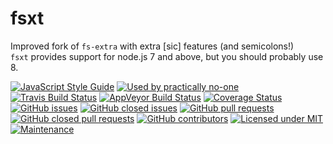 # fsxt

Improved fork of `fs-extra` with extra [sic] features (and semicolons!)  
`fsxt` provides support for node.js 7 and above, but you should probably use 8.

[![JavaScript Style Guide](https://img.shields.io/badge/code_style-google-brightgreen.svg)](https://google.github.io/styleguide/jsguide.html)
[![Used by practically no-one](https://img.shields.io/badge/downloads-basically_none-brightgreen.svg)](https://github.com/hansen-modules/fsxt)
[![Travis Build Status](https://img.shields.io/travis/hansen-modules/fsxt.svg)](https://travis-ci.org/hansen-modules/fsxt)
[![AppVeyor Build Status](https://ci.appveyor.com/api/projects/status/v5el5nslee17t1mw/branch/master?svg=true)](https://ci.appveyor.com/project/rafa1231518/node-fs-extra/branch/master)
[![Coverage Status](https://coveralls.io/repos/github/hansen-modules/fsxt/badge.svg?branch=master)](https://coveralls.io/github/hansen-modules/fsxt?branch=master)
[![GitHub issues](https://img.shields.io/github/issues/hansen-modules/fsxt.svg)](https://github.com/hansen-modules/fsxt/issues)
[![GitHub closed issues](https://img.shields.io/github/issues-closed/hansen-modules/fsxt.svg)](https://github.com/hansen-modules/fsxt/issues)
[![GitHub pull requests](https://img.shields.io/github/issues-pr/hansen-modules/fsxt.svg)](https://github.com/hansen-modules/fsxt/pulls)
[![GitHub closed pull requests](https://img.shields.io/github/issues-pr-closed/hansen-modules/fsxt.svg)](https://github.com/hansen-modules/fsxt/pulls)
[![GitHub contributors](https://img.shields.io/github/contributors/hansen-modules/fsxt.svg)](https://github.com/hansen-modules/fsxt/graphs/contributors)
[![Licensed under MIT](https://img.shields.io/badge/license-MIT-blue.svg)](https://github.com/hansen-modules/fsxt/blob/master/LICENSE)
[![Maintenance](https://img.shields.io/maintenance/yes/2017.svg)](https://github.com/hansen-modules/fsxt)
